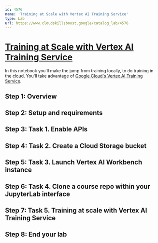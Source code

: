 ```yaml
---
id: 4576
name: 'Training at Scale with Vertex AI Training Service'
type: Lab
url: https://www.cloudskillsboost.google/catalog_lab/4576
---
```


# [Training at Scale with Vertex AI Training Service](https://www.cloudskillsboost.google/catalog_lab/4576)

In this notebook you'll make the jump from training locally, to do training in the cloud. You'll take advantage of <a href="https://cloud.google.com/vertex-ai/">Google Cloud's Vertex AI Training Service</a>.

## Step 1: Overview

## Step 2: Setup and requirements

## Step 3: Task 1. Enable APIs

## Step 4: Task 2. Create a Cloud Storage bucket

## Step 5: Task 3. Launch Vertex AI Workbench instance

## Step 6: Task 4. Clone a course repo within your JupyterLab interface

## Step 7: Task 5. Training at scale with Vertex AI Training Service

## Step 8: End your lab
